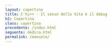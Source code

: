 ```yaml
---
layout: copertina
title: C'hi++ - Il senso della Vita è il debug
h2: Copertina
class: copertina
precedente: /index.html
seguente: dedica.html
permalink: /manuale/
---
```




